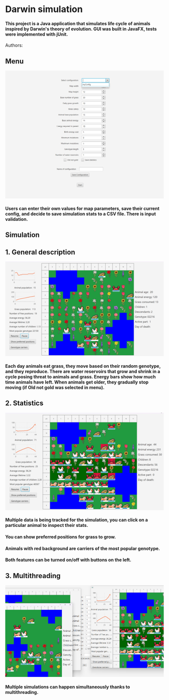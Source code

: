 # Darwin simulation

#### This project is a Java application that simulates life cycle of animals inspired by Darwin's theory of evolution. GUI was built in JavaFX, tests were implemented with jUnit.

Authors:

## Menu

![alt text](./images/image.png)

#### Users can enter their own values for map parameters, save their current config, and decide to save simulation stats to a CSV file. There is input validation.

## Simulation

## 1. General description

![alt text](./images/image-1.png)

#### Each day animals eat grass, they move based on their random genotype, and they reproduce. There are water reservoirs that grow and shrink in a cycle posing threat to animals and grass. Energy bars show how much time animals have left. When animals get older, they gradually stop moving (if Old not gold was selected in menu).

## 2. Statistics

![alt text](./images/image-3.png)

#### Multiple data is being tracked for the simulation, you can click on a particular animal to inspect their stats.

#### You can show preferred positions for grass to grow.

#### Animals with red background are carriers of the most popular genotype.

#### Both features can be turned on/off with buttons on the left.

## 3. Multithreading

![alt text](./images/image-4.png)

#### Multiple simulations can happen simultaneously thanks to multithreading.
